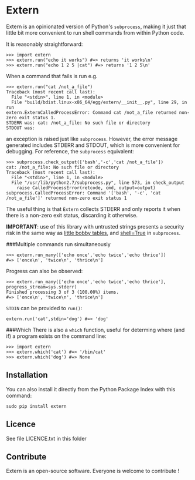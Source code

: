 Extern
=================

Extern is an opinionated version of Python's `subprocess`, making it just that little
bit more convenient to run shell commands from within Python code.

It is reasonably straightforward:
```
>>> import extern
>>> extern.run("echo it works") #=> returns 'it works\n'
>>> extern.run("echo 1 2 5 |cat") #=> returns '1 2 5\n'
```
When a command that fails is run e.g.
```
>>> extern.run("cat /not_a_file")
Traceback (most recent call last):
  File "<stdin>", line 1, in <module>
  File "build/bdist.linux-x86_64/egg/extern/__init__.py", line 29, in run
extern.ExternCalledProcessError: Command cat /not_a_file returned non-zero exit status 1.
STDERR was: cat: /not_a_file: No such file or directory
STDOUT was: 
```
an exception is raised just like `subprocess`. However, the error message
generated includes STDERR and STDOUT, which is more convenient for debugging. For reference, the `subprocess` equivalent:
```
>>> subprocess.check_output(['bash','-c','cat /not_a_file'])
cat: /not_a_file: No such file or directory
Traceback (most recent call last):
  File "<stdin>", line 1, in <module>
  File "/usr/lib/python2.7/subprocess.py", line 573, in check_output
    raise CalledProcessError(retcode, cmd, output=output)
subprocess.CalledProcessError: Command '['bash', '-c', 'cat /not_a_file']' returned non-zero exit status 1
```
The useful thing is that `Extern` collects STDERR and only reports it when there is a non-zero exit status, discarding it otherwise.

**IMPORTANT**: use of this library with untrusted strings presents a security risk in the same way as [little bobby tables](http://xkcd.com/327/), and [shell=True](https://docs.python.org/2/library/subprocess.html#frequently-used-arguments) in `subprocess`.

###Multiple commands run simultaneously
```
>>> extern.run_many(['echo once','echo twice','echo thrice'])
#=> ['once\n', 'twice\n', 'thrice\n']
```
Progress can also be observed:
```
>>> extern.run_many(['echo once','echo twice','echo thrice'], progress_stream=sys.stderr)
Finished processing 3 of 3 (100.00%) items.
#=> ['once\n', 'twice\n', 'thrice\n']
```
`STDIN` can be provided to `run()`:
```
extern.run('cat',stdin='dog') #=> 'dog'
````

###Which
There is also a `which` function, useful for determing where (and if) a program
exists on the command line:
```
>>> import extern
>>> extern.which('cat') #=> '/bin/cat'
>>> extern.which('dog') #=> None
```


Installation
--------------
You can also install it directly from the Python Package Index with this command:
```
sudo pip install extern
```

Licence
--------
See file LICENCE.txt in this folder

Contribute
-----------
Extern is an open-source software. Everyone is welcome to contribute !
